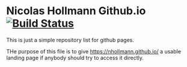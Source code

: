 # Nicolas Hollmann Github.io[![Build Status](https://travis-ci.org/NHollmann/nhollmann.github.io.svg?branch=develop)](https://travis-ci.org/NHollmann/nhollmann.github.io)

This is just a simple repository list for github pages.

THe purpose of this file is to give https://nhollmann.github.io/ a usable landing page if anybody should try to access it directly.
